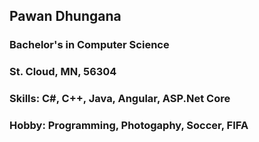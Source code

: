 ## Pawan Dhungana
### Bachelor's in Computer Science
### St. Cloud, MN, 56304
### Skills: C#, C++, Java, Angular, ASP.Net Core
### Hobby: Programming, Photogaphy, Soccer, FIFA
